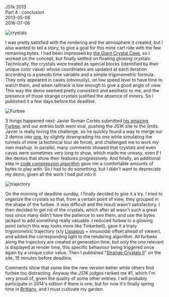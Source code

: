 <div class="series">JS1k 2013</div>
<div class="title">Part 4 : conclusion</div>
<div class="pubdate">2013-05-06</div>
<div class="lastmodifdate">2016-07-06</div>

![crystals](http://ehouais.net/blog/wp-content/uploads/2013/05/crystals.png "crystals")

I was pretty satisfied with the rendering and the atmosphere it created, but I also wanted to tell a story, to give a goal for this mine cart ride with the few remaining bytes. I had been impressed by [the Giant Crystal Cave](https://en.wikipedia.org/wiki/Giant_Crystal_Cave "Giant Crystal Cave"), so I worked on the concept, but finally settled on floating glowing crystals. Technically, the crystals were treated as special blocks (identified by their unique color value) whose coordinates are updated at each iteration according to a pseudo time variable and a simple trigonometric formula. They only appeared in caves (obviously), on low speed level to have time to watch them, and when railtrack is low enough to give a good angle of view. This way the demo seemed pretty consistent and aesthetic to me, and the presence of those strange crystals justified the absence of miners. So I published it a few days before the deadline.

![Furbee](http://ehouais.net/blog/wp-content/uploads/2013/05/furbee.jpg "Furbee")

3 things happened next: Javier Román Cortés submitted [his amazing Furbee](http://js1k.com/1451 "Furbee"), and our entries both went viral, pushing the JS1K site to the limits. Javier is really loving the challenge, so he quickly found a way to merge our 2 demos into [one](http://js1k.com/1461 "Furbee in the mines"), by slightly downgrading his one while simulating the tunnels of mine (a technical tour de force), and challenged me to work my own mashup. In parallel, many comments showed that crystals and even caves were sometimes very long to show, which made me uneasy, even if I like demos that show their features progressively. And finally, an additional step in [code compression algorithm](https://github.com/Siorki/RegPack/blob/master/regPack.html "Regpack") gave me a comfortable amounts of bytes to play with. So I had to do something, but I didn't want to depreciate my demo, given all the work I had put into it.

![trajectory](http://ehouais.net/blog/wp-content/uploads/2013/05/trajectory.png "trajectory")

On the morning of deadline sunday, I finally decided to give it a try. I tried to organize the crystals so that, from a certain point of view, they grouped in the shape of the furbee. It was difficult and the result wasn't satisfactory. I then decided to get rid of the crystals, which after all wasn't such a great loss since many didn't have the patience to see them, and use the bytes jackpot to add something really valuable. I reduced furbee to a glowing point (which this way looks more like Tinkerbell), gave it a triply trigonometric trajectory (x/y [Lissajous](http://en.wikipedia.org/wiki/Lissajous_curve "Lissajous curve") + sinusoidal offset ahead of viewer), and added the corresponding light to the rendering algorithm. All furbees along the trajectory are created at generation time, but only the one relevant is displayed at render time, this specific behaviour being triggered once again by a unique color value. Then I published "[Strange Crystals II](http://js1k.com/1555 "Strange Crystals II")" on the site, 15 minutes before deadline.

Comments show that some like the new version better while others find furbee too distracting. Anyway the JS1K judges ranked me #1, which I'm very proud of, given the quality of some other entries. I will probably participate in 2014's edition if there is one, but for now it's finally spring time in [Brittany](https://en.wikipedia.org/wiki/Brittany "Brittany"), and I must cultivate my garden.
